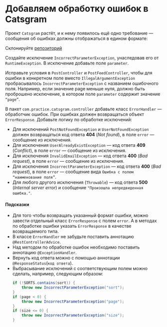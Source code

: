 # Добавляем обработку ошибок в Catsgram

Проект `Catsgram` растёт, и к нему появилось ещё одно требование — сообщения об ошибках должны отображаться в едином
формате:

Склонируйте [репозиторий](https://github.com/practicetasks/catsgram/tree/error-handler_add-handling)

Создайте исключение `IncorrectParameterException`, унаследовав его от `RuntimeException`. В исключение добавьте поле
`parameter`.

Исправьте условия в `PostController` и `PostFeedController`, чтобы для ошибки в конкретном поле вместо
`IllegalArgumentException` пробрасывалось `IncorrectParameterException` с названием ошибочного поля. Например, если
значение
page меньше нуля, должно быть проброшено исключение, в котором поле `parameter` содержит значение `“page”`.

В пакет `com.practice.catsgram.controller` добавьте класс `ErrorHandler` — обработчик ошибок. При ошибках должен
возвращаться объект `ErrorResponse`. Добавьте логику по обработке исключений:

- Для исключений `PostNotFoundException` и `UserNotFoundException` должен возвращаться код ответа **404** (_Not found_),
  в поле
  `error` — сообщение из исключения.
- Для исключения `UserAlreadyExistException` — код ответа **409** (_Conflict_), в поле `error` — сообщение из
  исключения.
- Для исключения `InvalidEmailException` — код ответа **400** (_Bad request_), в поле `error` — сообщение из исключения.
- Для исключения `IncorrectParameterException` — код ответа **400** (_Bad request_), в поле `error` — сообщение
  вида `Ошибка с
  полем “наименование поля”`.
- Для любого другого исключения (`Throwable`) — код ответа **500** (_Internal server error_) и сообщение `"Произошла
  непредвиденная ошибка."`.

#### Подсказки

- Для того чтобы возвращать указанный формат ошибки, можно завести отдельный класс `ErrorResponse` с полем `error`. А в
  методах по обработке ошибки указать `ErrorResponse` в качестве возвращаемого типа.
- В классе `ErrorHandler` не забудьте поставить аннотацию `@RestControllerAdvice`.
- Над методом по обработке ошибок необходимо поставить аннотацию `@ExceptionHandler`.
- Вернуть код ответа можно с помощью аннотации `@ResponseStatus`(`код ответа`).
- Выбрасывание исключений с соответствующим полем можно сделать, например, следующим образом:
  ```java
  if (!SORTS.contains(sort)) {
      throw new IncorrectParameterException("sort");
  }
  if (page < 0) {
      throw new IncorrectParameterException("page");
  }
  if (size <= 0) {
      throw new IncorrectParameterException("size");
  }
  ```